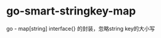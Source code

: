<!--
 * @Author: EagleXiang
 * @LastEditors: EagleXiang
 * @Email: eagle.xiang@outlook.com
 * @Github: https://github.com/eaglexiang
 * @Date: 2019-02-06 17:19:48
 * @LastEditTime: 2019-02-06 17:19:48
 -->
# go-smart-stringkey-map

go - map[string] interface{} 的封装，忽略string key的大小写
